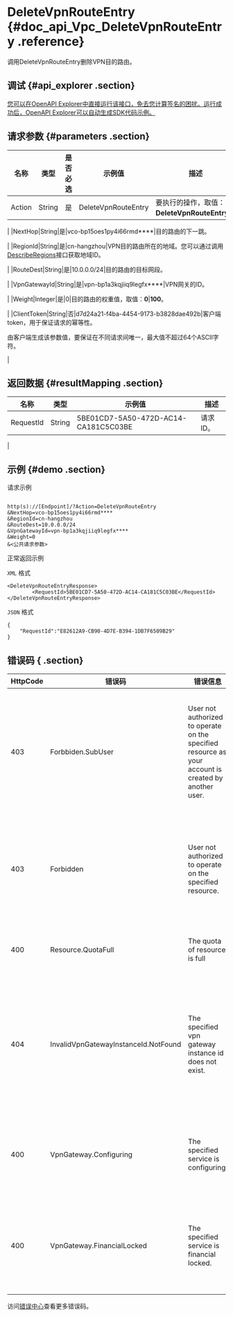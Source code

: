 # DeleteVpnRouteEntry {#doc_api_Vpc_DeleteVpnRouteEntry .reference}

调用DeleteVpnRouteEntry删除VPN目的路由。

## 调试 {#api_explorer .section}

[您可以在OpenAPI Explorer中直接运行该接口，免去您计算签名的困扰。运行成功后，OpenAPI Explorer可以自动生成SDK代码示例。](https://api.aliyun.com/#product=Vpc&api=DeleteVpnRouteEntry&type=RPC&version=2016-04-28)

## 请求参数 {#parameters .section}

|名称|类型|是否必选|示例值|描述|
|--|--|----|---|--|
|Action|String|是|DeleteVpnRouteEntry|要执行的操作，取值：**DeleteVpnRouteEntry**。

 |
|NextHop|String|是|vco-bp15oes1py4i66rmd\*\*\*\*|目的路由的下一跳。

 |
|RegionId|String|是|cn-hangzhou|VPN目的路由所在的地域。您可以通过调用[DescribeRegions](~~36063~~)接口获取地域ID。

 |
|RouteDest|String|是|10.0.0.0/24|目的路由的目标网段。

 |
|VpnGatewayId|String|是|vpn-bp1a3kqjiiq9legfx\*\*\*\*|VPN网关的ID。

 |
|Weight|Integer|是|0|目的路由的权重值，取值：**0**|**100**。

 |
|ClientToken|String|否|d7d24a21-f4ba-4454-9173-b3828dae492b|客户端token，用于保证请求的幂等性。

 由客户端生成该参数值，要保证在不同请求间唯一，最大值不超过64个ASCII字符。

 |

## 返回数据 {#resultMapping .section}

|名称|类型|示例值|描述|
|--|--|---|--|
|RequestId|String|5BE01CD7-5A50-472D-AC14-CA181C5C03BE|请求ID。

 |

## 示例 {#demo .section}

请求示例

``` {#request_demo}

http(s)://[Endpoint]/?Action=DeleteVpnRouteEntry
&NextHop=vco-bp15oes1py4i66rmd****
&RegionId=cn-hangzhou	
&RouteDest=10.0.0.0/24	
&VpnGatewayId=vpn-bp1a3kqjiiq9legfx****
&Weight=0
&<公共请求参数>

```

正常返回示例

`XML` 格式

``` {#xml_return_success_demo}
<DeleteVpnRouteEntryResponse>
        <RequestId>5BE01CD7-5A50-472D-AC14-CA181C5C03BE</RequestId>
</DeleteVpnRouteEntryResponse>
```

`JSON` 格式

``` {#json_return_success_demo}
{
	"RequestId":"E82612A9-CB90-4D7E-B394-1DB7F6509B29"
}
```

## 错误码 { .section}

|HttpCode|错误码|错误信息|描述|
|--------|---|----|--|
|403|Forbbiden.SubUser|User not authorized to operate on the specified resource as your account is created by another user.|您没有权限操作该资源，请您申请操作权限后再试。|
|403|Forbidden|User not authorized to operate on the specified resource.|您没有权限操作指定资源，请提交工单咨询。|
|400|Resource.QuotaFull|The quota of resource is full|资源配额已达上限。|
|404|InvalidVpnGatewayInstanceId.NotFound|The specified vpn gateway instance id does not exist.|指定的 VPN 网关不存在，请您检查 VPN 网关是否正确。|
|400|VpnGateway.Configuring|The specified service is configuring.|服务正在配置中，请您稍后再试。|
|400|VpnGateway.FinancialLocked|The specified service is financial locked.|该服务已欠费，请您先充值再操作。|

访问[错误中心](https://error-center.aliyun.com/status/product/Vpc)查看更多错误码。

